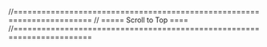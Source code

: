//=======================================================================
// ===== Scroll to Top ====
//=======================================================================


<a href="javascript:" id="return-to-top"><i class="fa fa-angle-double-up"></i></a>
